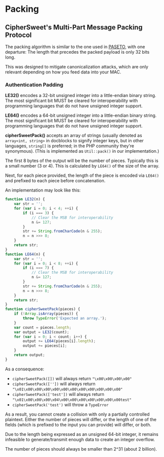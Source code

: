 # Packing

## CipherSweet's Multi-Part Message Packing Protocol

The packing algorithm is similar to the one used in [PASETO](https://github.com/paragonie/paseto/blob/master/docs/01-Protocol-Versions/Common.md#authentication-padding),
with one departure: The length that precedes the packed payload is only
32 bits long.

This was designed to mitigate canonicalization attacks, which are only
relevant depending on how you feed data into your MAC.

### Authentication Padding

**LE32()** encodes a 32-bit unsigned integer into a little-endian
binary string. The most significant bit MUST be cleared for interoperability
with programming languages that do not have unsigned integer support.

**LE64()** encodes a 64-bit unsigned integer into a little-endian
binary string. The most significant bit MUST be cleared for interoperability
with programming languages that do not have unsigned integer support.

**cipherSweetPack()** accepts an array of strings (usually denoted as
`array<int, string>` in docblocks to signify integer keys, but in
other languages, `string[]` is preferred; in the PHP community
they're synonymous). (This is implemented as `Util::pack()` in our
implementation.)

The first 8 bytes of the output will be the number of pieces. Typically
this is a small number (3 or 4). This is calculated by `LE64()` of the
size of the array.

Next, for each piece provided, the length of the piece is encoded via
`LE64()` and prefixed to each piece before concatenation.

An implementation may look like this:

```javascript
function LE32(n) {
    var str = '';
    for (var i = 0; i < 4; ++i) {
        if (i === 3) {
            // Clear the MSB for interoperability
            n &= 127;
        }
        str += String.fromCharCode(n & 255);
        n = n >>> 8;
    }
    return str;
}
function LE64(n) {
    var str = '';
    for (var i = 0; i < 8; ++i) {
        if (i === 7) {
            // Clear the MSB for interoperability
            n &= 127;
        }
        str += String.fromCharCode(n & 255);
        n = n >>> 8;
    }
    return str;
}
function cipherSweetPack(pieces) {
    if (!Array.isArray(pieces)) {
        throw TypeError('Expected an array.');
    }
    var count = pieces.length;
    var output = LE32(count);
    for (var i = 0; i < count; i++) {
        output += LE64(pieces[i].length);
        output += pieces[i];
    }
    return output;
}
```

As a consequence:

* `cipherSweetPack([])` will always return `"\x00\x00\x00\x00"`
* `cipherSweetPack([''])` will always return
  `"\x01\x00\x00\x00\x00\x00\x00\x00\x00\x00\x00\x00"`
* `cipherSweetPack(['test'])` will always return
  `"\x01\x00\x00\x00\x04\x00\x00\x00\x00\x00\x00\x00test"`
* `cipherSweetPack('test')` will throw a `TypeError`

As a result, you cannot create a collision with only a partially
controlled plaintext. Either the number of pieces will differ, or the
length of one of the fields (which is prefixed to the input you can
provide) will differ, or both.

Due to the length being expressed as an unsigned 64-bit integer, it
remains infeasible to generate/transmit enough data to create an integer
overflow.

The number of pieces should always be smaller than 2^31 (about 2
billion).
